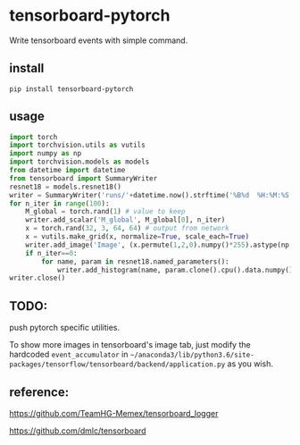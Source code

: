 # tensorboard-pytorch

Write tensorboard events with simple command.

## install

`pip install tensorboard-pytorch`



## usage
```python
import torch
import torchvision.utils as vutils
import numpy as np
import torchvision.models as models
from datetime import datetime
from tensorboard import SummaryWriter
resnet18 = models.resnet18()
writer = SummaryWriter('runs/'+datetime.now().strftime('%B%d  %H:%M:%S'))
for n_iter in range(100):
    M_global = torch.rand(1) # value to keep
    writer.add_scalar('M_global', M_global[0], n_iter)
    x = torch.rand(32, 3, 64, 64) # output from network
    x = vutils.make_grid(x, normalize=True, scale_each=True)   
    writer.add_image('Image', (x.permute(1,2,0).numpy()*255).astype(np.uint8), n_iter)
    if n_iter==0:
        for name, param in resnet18.named_parameters():
            writer.add_histogram(name, param.clone().cpu().data.numpy().reshape(-1), n_iter)
writer.close()
```

## TODO:
push pytorch specific utilities.

To show more images in tensorboard's image tab, just
modify the hardcoded `event_accumulator` in 
`~/anaconda3/lib/python3.6/site-packages/tensorflow/tensorboard/backend/application.py`
as you wish.


## reference:

https://github.com/TeamHG-Memex/tensorboard_logger

https://github.com/dmlc/tensorboard
